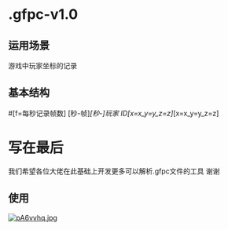 # .gfpc-v1.0
## 运用场景
游戏中玩家坐标的记录
## 基本结构
#[f=每秒记录帧数]
 [秒-帧]_[秒-]_玩家 ID_[x=x_y=y_z=z]_[x=x_y=y_z=z]

 # 写在最后
 我们希望各位大佬在此基础上开发更多可以解析.gfpc文件的工具 谢谢
## 使用
[![pA6vvhq.jpg](https://s21.ax1x.com/2024/11/11/pA6vvhq.jpg)](https://imgse.com/i/pA6vvhq)
